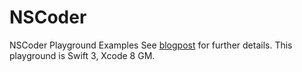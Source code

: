 # NSCoder
NSCoder Playground Examples
See [blogpost](http://sketchytech.blogspot.co.uk/2015/06/swift-and-nscoding-keeping-it-simple.html) for further details. This playground is Swift 3, Xcode 8 GM.
